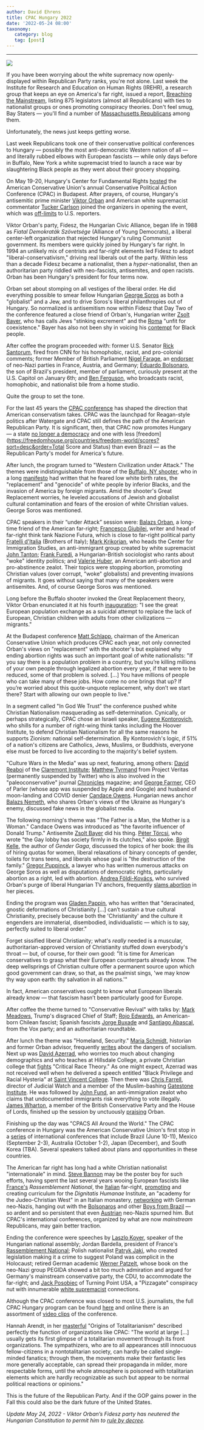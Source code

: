 ```yaml
---
author: David Ehrens
title: CPAC Hungary 2022
date: '2022-05-24 08:00'
taxonomy:
   category: blog
   tag: [post]
---
```

---
 
![](cpac-hungary.jpg)

If you have been worrying about the white supremacy now openly-displayed within Republican Party ranks, you're not alone. Last week the Institute for Research and Education on Human Rights (IREHR), a research group that keeps an eye on America's far right, issued a report, [Breaching the Mainstream](https://www.irehr.org/reports/breaching-the-mainstream/), listing 875 legislators (almost all Republicans) with ties to nationalist groups or ones promoting conspiracy theories. Don't feel smug, Bay Staters — you'll find a number of [Massachusetts Republicans](https://www.irehr.org/reports/breaching-the-mainstream/appendix-a-legislator-membership-in-far-right-facebook-groups/) among them.

Unfortunately, the news just keeps getting worse.

Last week Republicans took one of their conservative political conferences to Hungary — possibly the most anti-democratic Western nation of all — and literally rubbed elbows with European fascists — while only days before in Buffalo, New York a white supremacist tried to launch a race war by slaughtering Black people as they went about their grocery shopping.

On May 19-20, Hungary's Center for Fundamental Rights [hosted](https://www.cpachungary.com/en/program) the American Conservative Union's annual Conservative Political Action Conference (CPAC) in Budapest. After prayers, of course, Hungary's antisemitic prime minister [Viktor Orban](https://www.politico.eu/article/viktor-orban-anti-semitism-problem-hungary-jews/) and American white supremacist commentator [Tucker Carlson](https://www.mediamatters.org/tucker-carlson/tucker-carlsons-descent-white-supremacy-timeline) joined the organizers in opening the event, which was [off-limits](https://www.vice.com/en/article/93bxm8/cpac-hungary-us-journalists-blocked) to U.S. reporters.

Viktor Orban's party, Fidesz, the Hungarian Civic Alliance, began life in 1988 as *Fiatal Demokraták Szövetsége* (Alliance of Young Democrats), a liberal center-left organization that rejected Hungary's ruling Communist government. Its members were quickly joined by Hungary's far right. In 1994 an unlikely mix of centrists and far-right elements led Fidesz to adopt "liberal-conservativism," driving real liberals out of the party. Within less than a decade Fidesz became a nationalist, then a *hyper*-nationalist, then an authoritarian party riddled with neo-fascists, antisemites, and open racists. Orban has been Hungary's president for four terms now.

Orban set about stomping on all vestiges of the liberal order. He did everything possible to smear fellow Hungarian [George Soros](https://www.breitbart.com/europe/2022/04/04/four-more-years-hungarys-orban-declares-victory-over-international-left-soros-empire-mainstream-media/) as both a "globalist" and a Jew, and to drive Soros's liberal philanthropies out of Hungary. So normalized is antisemitism now within Fidesz that Day Two of the conference featured a close friend of Orban's, Hungarian writer [Zsolt Bayer](https://www.israelnationalnews.com/news/328093), who has calls Jews "stinking excrement" and the [Roma](https://www.mediaite.com/politics/notorious-hungarian-racist-who-called-jews-stinking-excrement-speaks-at-cpac/) "unfit for coexistence." Bayer has also not been shy in voicing his [contempt](https://www.theguardian.com/world/2022/may/21/trump-shares-cpac-hungary-platform-racist-antisemite) for Black people.

After coffee the program proceeded with: former U.S. Senator [Rick Santorum](https://www.thedailybeast.com/cnn-fired-rick-santorum-for-racist-pro-colonization-comments), fired from CNN for his homophobic, racist, and pro-colonial comments; former Member of British Parliament [Nigel Farage](https://www.theweek.co.uk/uk-news/58414/nigel-farage-branded-racist-and-fascist-his-teachers), an [endorser](https://en.wikipedia.org/wiki/Nigel_Farage) of neo-Nazi parties in France, Austria, and Germany; [Eduardo Bolsonaro](https://apnews.com/article/8048d1a04b774256b52568dcaba6a07e), the son of Brazil's president, member of parliament, curiously present at the U.S. Capitol on January 6th; and [Ben Ferguson](https://www.mediamatters.org/ben-ferguson), who broadcasts racist, homophobic, and nationalist bile from a home studio.

Quite the group to set the tone.

For the last 45 years the [CPAC conference](https://www.usatoday.com/story/news/politics/2021/02/26/cpac-helped-launch-reagan-era-maintains-influence/4566369001/) has shaped the direction that American conservatism takes. CPAC was the launchpad for Reagan-style politics after Watergate and CPAC still defines the path of the American Republican Party. It is significant, then, that CPAC now promotes Hungary — a state [no longer a democracy](https://www.dw.com/en/hungary-is-no-longer-a-democracy-says-hungarian-legal-scholar/a-53442394) and one with less [freedom](https://freedomhouse.org/countries/freedom-world/scores?sort=desc&order=Total Score and Status) than even Brazil — as the Republican Party's model for America's future.

After lunch, the program turned to "Western Civilization under Attack." The themes were indistinguishable from those of the [Buffalo, NY shooter](https://www.cnn.com/2022/05/15/us/payton-gendron-buffalo-shooting-suspect-what-we-know/index.html), who in a long [manifesto](https://app.box.com/s/ae6b8jrxwzvpd9ctyico750mhfg8nc8p) had written that he feared low white birth rates, the "replacement" and "genocide" of white people by inferior Blacks, and the invasion of America by foreign migrants. Amid the shooter's Great Replacement worries, he leveled accusations of Jewish and globalist cultural contamination and fears of the erosion of white Christian values. George Soros was mentioned.

CPAC speakers in their “under Attack” session were: [Balazs Orban](https://www.theamericanconservative.com/dreher/balazs-orban-hungarian-conservatism/), a long-time friend of the American far-right; [Francesco Giubilei](https://europeanconservative.com/authors/francesco-giubilei/), writer and head of far-right think tank Nazione Futura, which is close to far-right political party [Fratelli d'Italia](https://www.theamericanconservative.com/articles/meet-the-promising-new-leader-of-the-italian-right/) (Brothers of Italy); [Mark Krikorian](https://bridge.georgetown.edu/research/factsheet-mark-krikorian/), who heads the Center for Immigration Studies, an anti-immigrant group created by white supremacist [John Tanton](https://www.splcenter.org/fighting-hate/extremist-files/individual/john-tanton); [Frank Furedi](https://www.frankfuredi.com/), a Hungarian-British sociologist who rants about "woke" identity politics; and [Valerie Huber](https://equityfwd.org/valerie-huber), an American anti-abortion and pro-abstinence zealot. Their topics were stopping abortion, promoting Christian values (over corrupt, "woke" globalists) and preventing invasions of migrants. It goes without saying that many of the speakers were antisemites. And, of course George Soros was mentioned.

Long before the Buffalo shooter invoked the Great Replacement theory, Viktor Orban enunciated it at his fourth [inauguration](https://www.theguardian.com/world/2022/may/18/cpac-conference-budapest-hungary-viktor-orban-speaker): "I see the great European population exchange as a suicidal attempt to replace the lack of European, Christian children with adults from other civilizations — migrants."

At the Budapest conference [Matt Schlapp](https://www.vice.com/en/article/qjb7ad/cpac-head-promotes-abortion-ban-to-stave-off-great-replacement), chairman of the American Conservative Union which produces CPAC each year, not only connected Orban's views on "replacement" with the shooter's but explained why ending abortion rights was such an important goal of white nationalists: "If you say there is a population problem in a country, but you’re killing millions of your own people through legalized abortion every year, if that were to be reduced, some of that problem is solved. […] You have millions of people who can take many of these jobs. How come no one brings that up? If you’re worried about this quote-unquote replacement, why don’t we start there? Start with allowing our own people to live."

In a segment called "In God We Trust" the conference pushed white Christian Nationalism masquerading as self-determination. Cynically, or perhaps strategically, CPAC chose an Israeli speaker, [Eugene Kontorovich](https://www.theaustralian.com.au/commentary/get-over-itisrael-is-the-jewish-state/news-story/e1370cd9ee1d627cf3a83a53f677eb3d), who shills for a number of right-wing think tanks including the Hoover Institute, to defend Christian Nationalism for all the same reasons he supports Zionism: national self-determination. By Kontorovich's logic, if 51% of a nation's citizens are Catholics, Jews, Muslims, or Buddhists, everyone else must be forced to live according to the majority's belief system.

"Culture Wars in the Media" was up next, featuring, among others: [David Reaboi](https://talkingpointsmemo.com/muckraker/why-did-hungarys-strongman-hire-an-american-strong-man) of the [Claremont Institute](https://www.vice.com/en/article/qjb4y3/john-eastman-claremont-institute-supporting-jan-6-trumpism); [Matthew Tyrmand](https://abcnews.go.com/International/wireStory/polish-journalist-wins-legal-battle-bannon-protege-77806755) from Project Veritas (permanently suspended by Twitter) who is also involved in the "paleoconservative" journal [Chronicles](https://chroniclesmagazine.org/interview/an-interview-with-matthew-tyrmand/) magazine; and [George Farmer](https://marketrealist.com/p/who-is-the-ceo-of-parler/), CEO of Parler (whose app was suspended by Apple and Google) and husband of moon-landing and COVID denier [Candace Owens](https://www.newsweek.com/candace-owens-zelensky-bad-character-ukraine-1689214). Hungarian news anchor [Balazs Nemeth](https://edmo.eu/2022/04/05/ukrainian-refugees-and-disinformation-situation-in-poland-hungary-slovakia-and-romania/), who shares Orban's views of the Ukraine as Hungary's enemy, discussed fake news in the globalist media.

The following morning's theme was "The Father is a Man, the Mother is a Woman." Candace Owens was introduced as "the favorite influencer of Donald Trump." Antisemite [Zsolt Bayer](https://www.israelnationalnews.com/news/328093) did his thing. [Péter Törcsi](https://www.eurotopics.net/en/181606/toercsi-peter), who wrote "the Gay lobby has society firmly in its clutches," also spoke. [Birgit Kelle](https://www.merkur.de/politik/bestseller-autorin-birgit-kelle-irre-gender-wahn-gender-gaga-zr-4790683.html), the author of *Gender Gaga*, discussed the topics of her book: the ills of hiring quotas for women, liberal relaxations of binary concepts of gender, toilets for trans teens, and liberals whose goal is "the destruction of the family." [Gregor Puppinck](https://aclj.org/writers/gregor-puppinck), a lawyer who has written numerous attacks on George Soros as well as disputations of democratic rights, particularly abortion as a right, led with abortion. [Andrea Földi-Kovács](https://hungarianspectrum.org/tag/andrea-foldi-kovacs/), who survived Orban's purge of liberal Hungarian TV anchors, frequently [slams abortion](https://conservatives.global/human-life-is-not-a-matter-of-opinion/) in her pieces.

Ending the program was [Gladen Pappin](https://www.theamericanconservative.com/articles/in-defense-of-cultural-christianity/), who has written that "deracinated, gnostic deformations of Christianity […] can’t sustain a true cultural Christianity, precisely because both the 'Christianity' and the culture it engenders are immaterial, disembodied, individualistic — which is to say, perfectly suited to liberal order." 

Forget sissified liberal Christianity; what's *really* needed is a muscular, authoritarian-approved version of Christianity stuffed down everybody's throat — but, of course, for their own good: "It is time for American conservatives to grasp what their European counterparts already know. The deep wellsprings of Christian culture offer a permanent source upon which good government can draw, so that, as the psalmist sings, 'we may know thy way upon earth: thy salvation in all nations.'"

In fact, American conservatives ought to know what European liberals already know — that fascism hasn’t been particularly good for Europe.

After coffee the theme turned to "Conservative Revival" with talks by: [Mark Meadows](https://www.cnn.com/2022/04/25/politics/mark-meadows-texts-2319/index.html), Trump's disgraced Chief of Staff; [Rojo Edwards](https://goodmenproject.com/featured-content/chiles-fascist-ultra-right/), an American-born Chilean fascist; Spanish fascists [Jorge Buxade](https://www.elespanol.com/eldigitalcastillalamancha/region/20211214/acusan-politico-vox-apologia-fascismo-visita-toledo/634686650_0.html) and [Santiago Abascal](https://www.timesofisrael.com/abascal-the-far-right-leader-fighting-the-traitors-of-spain/), from the Vox party; and an authoritarian roundtable.

After lunch the theme was "Homeland, Security." [Maria Schmidt](https://www.terrorhaza.hu/en/news/maria-schmidt-trumps-personality-may-be-inspiring-for-europe), historian and former Orban advisor, frequently [writes](https://www.democracyculturefoundation.org/who-we-are/leadership-council/maria-schmidt/) about the dangers of socialism. Next up was [David Azerrad](https://www.theamericanconservative.com/articles/american-conservatism-is-fiddling-while-rome-burns/), who worries too much about changing demographics and who teaches at Hillsdale College, a private Christian college that [fights](https://www.breitbart.com/education/2021/07/21/hillsdale-college-fight-critical-race-theory-free-k-12-history-curriculum/) "Critical Race Theory." As one might expect, Azerrad was not received well when he delivered a speech entitled "Black Privilege and Racial Hysteria" at [Saint Vincent College](https://www.wpxi.com/news/local/saint-vincent-college-receives-backlash-after-hosting-controversial-guest-speaker/ERMOERHB45AEDN7RFDLYRPAWRE/). Then there was [Chris Farrell](https://www.judicialwatch.org/members/chris-farrell/), director of Judicial Watch and a member of the Muslim-bashing [Gatestone Institute](https://bridge.georgetown.edu/research/factsheet-gatestone-institute/). He was followed by [John Fund](https://www.amazon.com/exec/obidos/ASIN/1594030618/centerforimmigra), an anti-immigration zealot who claims that undocumented immigrants risk everything to vote illegally. [James Wharton](https://www.independent.co.uk/news/uk/politics/james-wharton-tory-mp-party-whip-lords-b1796274.html), a member of the British Conservative Party and the House of Lords, finished up the session by unctuously [praising](https://twitter.com/chgallen/status/1528444602730041351?t=d8BcDbEYNx9vXyV_1dgZoA) Orban.

Finishing up the day was "CPACS All Around the World." The CPAC conference in Hungary was the American Conservative Union's first stop in a [series](https://www.conservative.org/events/) of international conferences that include Brazil (June 10-11), Mexico (September 2-3), Australia (October 1-2), Japan (December), and South Korea (TBA). Several speakers talked about plans and opportunities in these countries.

The American far right has long had a white Christian nationalist "internationale" in mind. [Steve Bannon](https://www.theguardian.com/commentisfree/2018/jun/06/steve-bannon-far-right-radicalise-europe-trump) may be the poster boy for such efforts, having spent the last several years wooing European fascists like [France's](https://www.reuters.com/article/us-france-politics/trumps-ex-aide-bannon-sees-great-future-for-le-pens-niece-idUSKCN1GM0UJ) *Rassemblement National*, the [Italian](https://www.vanityfair.com/news/2018/06/steve-bannon-says-vaffanculo-in-italy) far-right, [promoting](https://www.reuters.com/article/us-usa-trump-bannon-europe-idUSKBN25T1NZ) and creating curriculum for the *Dignitatis Humanae* Institute, an "academy for the Judeo-Christian West" in an Italian monastery, [networking](https://observer.com/2019/05/steve-bannon-afd-party-germany/) with German neo-Nazis, hanging out with the [Bolsonaros](https://newrepublic.com/article/163301/steve-bannon-brazil-maga-battleground-bolsonaro) and other [Boys from Brazil](https://www.imdb.com/title/tt0077269/) — so ardent and so persistent that even [Austrian](https://www.timesofisrael.com/austrias-far-right-unwilling-to-collaborate-with-bannon/) neo-Nazis spurned him. But CPAC's international conferences, organized by what are now *mainstream* Republicans, may gain better traction.

Ending the conference were speeches by [Laszlo Kover](https://hungarianspectrum.org/2021/08/29/laszlo-kover-on-the-culture-of-guilt/), speaker of the Hungarian national assembly; Jordan Bardella, president of France's [Rassemblement National](https://bridge.georgetown.edu/research/factsheet-national-rally/); Polish nationalist [Patryk Jaki](https://www.reuters.com/article/us-poland-politics-jaki-idUSKCN1G518M), who created legislation making it a crime to suggest Poland was complicit in the Holocaust; retired German academic [Werner Patzelt](https://www.researchgate.net/publication/338110759_Book_Review_Werner_Patzelt_CDU_AfD_und_Die_Politische_Torheit_CDU_AfD_-_A_Political_Folly_Dresden_Weltbuch_Press_2019_ISBN_978-3-906212-43-2_Pbk_292_Pages), whose book on the neo-Nazi group PEGIDA showed a bit too much admiration and argued for Germany's mainstream conservative party, the CDU, to accommodate the far-right; and [Jack Posobiec](https://www.splcenter.org/splc-investigation-far-right-oann-anchor-jack-posobiecs-rise-tied-white-supremacist-movement) of Turning Point USA, a "Pizzagate" conspiracy nut with innumerable [white supremacist](https://www.splcenter.org/splc-investigation-far-right-oann-anchor-jack-posobiecs-rise-tied-white-supremacist-movement) connections.

Although the CPAC conference was closed to most U.S. journalists, the full CPAC Hungary program can be found [here](https://www.cpachungary.com/en/program) and online there is an assortment of [video clips](https://www.youtube.com/results?search_query=CPAC+hungary) of the conference.

Hannah Arendt, in her [masterful](https://www.goodreads.com/book/show/396931.The_Origins_of_Totalitarianism) "Origins of Totalitarianism" described perfectly the function of organizations like CPAC: "The world at large [...] usually gets its first glimpse of a totalitarian movement through its front organizations. The sympathizers, who are to all appearances still innocuous fellow-citizens in a nontotalitarian society, can hardly be called single-minded fanatics; through them, the movements make their fantastic lies more generally acceptable, can spread their propaganda in milder, more respectable forms, until the whole atmosphere is poisoned with totalitarian elements which are hardly recognizable as such but appear to be normal political reactions or opinions."

This is the future of the Republican Party. And if the GOP gains power in the Fall this could also be the dark future of the United States.

*Update May 24, 2022 - Viktor Orban’s Fidesz party has neutered the Hungarian Constitution to permit him to [rule by decree](https://www.statecraft.co.in/article/hungarian-pm-orb-n-to-rule-by-decree-after-declaring-state-of-danger-over-ukraine-war).*

